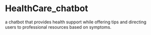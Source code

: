 # HealthCare_chatbot
a chatbot that provides health support while offering tips and directing users to professional resources based on symptoms.
